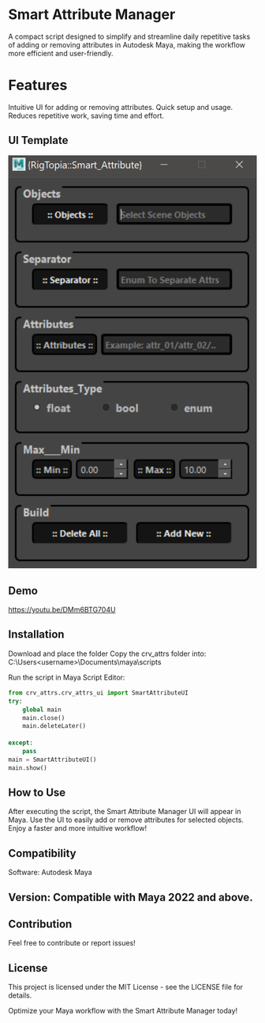 # Smart Attribute Manager
A compact script designed to simplify and streamline daily repetitive tasks of adding or removing attributes 
in Autodesk Maya, making the workflow more efficient and user-friendly.




# Features
Intuitive UI for adding or removing attributes.
Quick setup and usage.
Reduces repetitive work, saving time and effort.

## UI Template
![Sample Image](SmartAttributeUI.png)

## Demo 
https://youtu.be/DMm6BTG704U

## Installation
Download and place the folder Copy the crv_attrs folder into:
C:\Users\<username>\Documents\maya\scripts

 Run the script in Maya Script Editor:

```python
from crv_attrs.crv_attrs_ui import SmartAttributeUI
try:
    global main
    main.close()
    main.deleteLater()

except:
    pass
main = SmartAttributeUI()
main.show()
```
## How to Use
After executing the script, the Smart Attribute Manager UI will appear in Maya.
Use the UI to easily add or remove attributes for selected objects.
Enjoy a faster and more intuitive workflow!

## Compatibility
Software: Autodesk Maya

## Version: Compatible with Maya 2022 and above.

## Contribution
Feel free to contribute or report issues!

## License
This project is licensed under the MIT License - see the LICENSE file for details.

Optimize your Maya workflow with the Smart Attribute Manager today!
